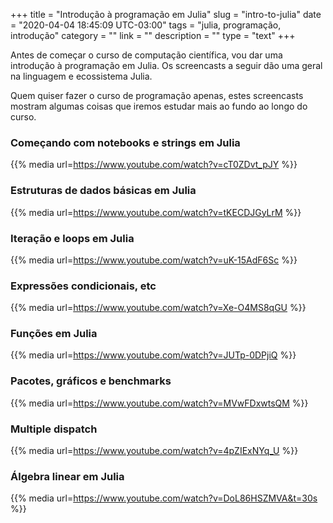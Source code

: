 +++
title = "Introdução à programação em Julia"
slug = "intro-to-julia"
date = "2020-04-04 18:45:09 UTC-03:00"
tags = "julia, programação, introdução"
category = ""
link = ""
description = ""
type = "text"
+++

Antes de começar o curso de computação científica, vou dar uma introdução à programação em Julia. Os screencasts a seguir dão uma geral na linguagem e ecossistema Julia. 


Quem quiser fazer o curso de programação apenas, estes screencasts mostram algumas coisas que iremos estudar mais ao fundo ao longo do curso.

### Começando com notebooks e strings em Julia

 {{% media url=https://www.youtube.com/watch?v=cT0ZDvt_pJY %}}

### Estruturas de dados básicas em Julia

 {{% media url=https://www.youtube.com/watch?v=tKECDJGyLrM %}}

### Iteração e loops em Julia

 {{% media url=https://www.youtube.com/watch?v=uK-15AdF6Sc %}}


### Expressões condicionais, etc

 {{% media url=https://www.youtube.com/watch?v=Xe-O4MS8qGU %}}

### Funções em Julia

 {{% media url=https://www.youtube.com/watch?v=JUTp-0DPjiQ %}}

### Pacotes, gráficos e benchmarks

{{% media url=https://www.youtube.com/watch?v=MVwFDxwtsQM %}}

### Multiple dispatch

 {{% media url=https://www.youtube.com/watch?v=4pZIExNYq_U %}}

### Álgebra linear em Julia

 {{% media url=https://www.youtube.com/watch?v=DoL86HSZMVA&t=30s %}}


